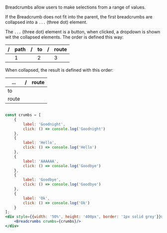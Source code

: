 Breadcrumbs allow users to make selections from a range of values.

If the Breadcrumb does not fit into the parent, the first breadcrumbs are collapsed into a `...` (three dot) element.

The `...` (three dot) element is a button, when clicked, a dropdown is shown wit the collapsed elements.
The order is defined this way:

| / | path | / | to | / | route |
|---|------|---|----|---|-------|
|   |  1   |   |  2 |   |   3   |

When collapsed, the result is defined with this order:

| ... | / | route |
|-----|---|-------|
| to  |||
| route |||

```jsx

const crumbs = [
    {
        label: 'Goodnight',
        click: () => console.log('Goodnight')
    },
    {
        label: 'Hello',
        click: () => console.log('Hello')
    },
    {
        label: 'AAAAAA',
        click: () => console.log('Goodbye')
    },
    {
        label: 'Goodbye',
        click: () => console.log('Goodbye')
    },
    {
        label: 'Ok',
        click: () => console.log('Ok')
    }
];
<div style={{width: '50%', height: '400px', border: '1px solid grey'}}>
    <Breadcrumbs crumbs={crumbs}/>
</div>
```
